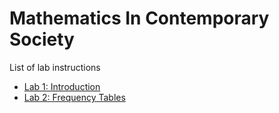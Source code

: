 # Mathematics In Contemporary Society

List of lab instructions

- [Lab 1: Introduction](MA321-Lab-1.html)
- [Lab 2: Frequency Tables](MA321-Lab-2.html)
